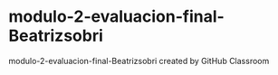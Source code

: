 # modulo-2-evaluacion-final-Beatrizsobri
modulo-2-evaluacion-final-Beatrizsobri created by GitHub Classroom
